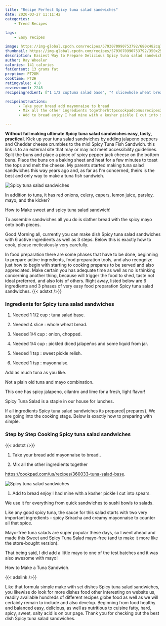 ```yaml
---
title: "Recipe Perfect Spicy tuna salad sandwiches"
date: 2020-03-27 11:11:42
categories:
    - Trend Recipes
    
tags:
    - Easy recipes

image: https://img-global.cpcdn.com/recipes/5793070990753792/680x482cq70/spicy-tuna-salad-sandwiches-recipe-main-photo.jpg
thumbnail: https://img-global.cpcdn.com/recipes/5793070990753792/350x250cq70/spicy-tuna-salad-sandwiches-recipe-main-photo.jpg
description: Easiest Way to Prepare Delicious Spicy tuna salad sandwiches with 6 ingredients and 3 stages of easy cooking.
author: Ray Wheeler
calories: 141 calories
fatContent: 13 grams fat
preptime: PT28M
cooktime: PT2H
ratingvalue: 4.8
reviewcount: 2248
recipeingredient: ["1 1/2 cuptuna salad base", "4 slicewhole wheat bread", "1/4 cuponion chopped", "1/4 cuppickled diced jalapeos and some liquid from jar", "1 tspsweet pickle relish", "1 tspmayonnaise"]

recipeinstructions: 
      - Take your bread add mayonnaise to bread 
      - Mix all the other ingredients togetherhttpscookpadcomusrecipes360033tunasaladbase 
      - Add to bread enjoy I had mine with a kosher pickle I cut into spears

---
```




**Without fail making ultimate Spicy tuna salad sandwiches easy, tasty, practical**. Kick up your tuna salad sandwiches by adding jalapeno peppers and Cheddar cheese crumbles to the mix! Spicy Tuna Fish Sandwich. this link is to an external site that may or may not meet accessibility guidelines. Split the buns and place a piece of spicy pepper jack cheese on the bottom buns. Place the buns on a baking sheet and heat for a few minutes to toast the tops and melt the cheese. My parents started making tuna salad sandwiches this way years ago and, as far as I&#39;m concerned, theirs is the best and only way to make a tuna fish sandwich.


![Spicy tuna salad sandwiches](https://img-global.cpcdn.com/recipes/5793070990753792/680x482cq70/spicy-tuna-salad-sandwiches-recipe-main-photo.jpg "Spicy tuna salad sandwiches")



In addition to tuna, it has red onions, celery, capers, lemon juice, parsley, mayo, and the kicker?

How to Make sweet and spicy tuna salad sandwich!

To assemble sandwiches all you do is slather bread with the spicy mayo onto both pieces.


Good Morning all, currently you can make dish Spicy tuna salad sandwiches with 6 active ingredients as well as 3 steps. Below this is exactly how to cook, please meticulously very carefully.

In food preparation there are some phases that have to be done, beginning to prepare active ingredients, food preparation tools, and also recognize just how to begin with starting to cooking prepares to be served and also appreciated. Make certain you has adequate time as well as no is thinking concerning another thing, because will trigger the food to shed, taste not ideal preferred, and also lots of others. Right away, listed below are 6 ingredients and 3 phases of very easy food preparation Spicy tuna salad sandwiches.
{{< adstxt />}}

### Ingredients for Spicy tuna salad sandwiches


1. Needed 1 1/2 cup : tuna salad base.

1. Needed 4 slice : whole wheat bread.

1. Needed 1/4 cup : onion, chopped.

1. Needed 1/4 cup : pickled diced jalapeños and some liquid from jar.

1. Needed 1 tsp : sweet pickle relish.

1. Needed 1 tsp : mayonnaise.


Add as much tuna as you like.

Not a plain old tuna and mayo combination.

This one has spicy jalapeno, cilantro and lime for a fresh, light flavor!

Spicy Tuna Salad is a staple in our house for lunches.


If all ingredients Spicy tuna salad sandwiches its prepared| prepares}, We are going into the cooking stage. Below is exactly how to preparing with simple.

### Step by Step Cooking Spicy tuna salad sandwiches

{{< adstxt />}}


1. Take your bread add mayonnaise to bread..



1. Mix all the other ingredients together

https://cookpad.com/us/recipes/360033-tuna-salad-base.



![Spicy tuna salad sandwiches](https://img-global.cpcdn.com/steps/6279015670218752/160x128cq70/spicy-tuna-salad-sandwiches-recipe-step-2-photo.jpg" "Spicy tuna salad sandwiches")



1. Add to bread enjoy I had mine with a kosher pickle I cut into spears.




We use it for everything from quick sandwiches to sushi bowls to salads.

Like any good spicy tuna, the sauce for this salad starts with two very important ingredients - spicy Sriracha and creamy mayonnaise to counter all that spice.

Mayo-free tuna salads are super popular these days, so I went ahead and made this Sweet and Spicy Tuna Salad mayo-free (and to make it more like the store-bought version).

That being said, I did add a little mayo to one of the test batches and it was also awesome with mayo!

How to Make a Tuna Sandwich.


{{< adslink />}}

Like that formula simple make with set dishes Spicy tuna salad sandwiches, you likewise do look for more dishes food other interesting on website us, readily available hundreds of different recipes globe food as well as we will certainly remain to include and also develop. Beginning from food healthy and balanced easy, delicious, as well as nutritious to cuisine fatty, hard, spicy, sweet, salty acid is on our page. Thank you for checking out the best dish Spicy tuna salad sandwiches.

